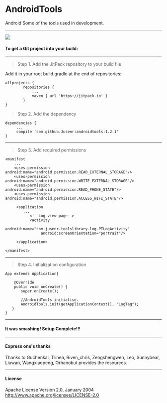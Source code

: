 # AndroidTools #
Android Some of the tools used in development.

---

[![](https://jitpack.io/v/Jusenr/androidtools.svg)](https://jitpack.io/#Jusenr/androidtools)

#### To get a Git project into your build: ####

---

>Step 1. Add the JitPack repository to your build file

Add it in your root build.gradle at the end of repositories:

    allprojects {
            repositories {
                ...
                maven { url 'https://jitpack.io' }
            }
    }
>Step 2. Add the dependency

    dependencies {
         ...
         compile 'com.github.Jusenr:androidtools:1.2.1'
    }

---

>Step 3. Add required permissions

    <manifest
        ...
        <uses-permission android:name="android.permission.READ_EXTERNAL_STORAGE"/>
        <uses-permission android:name="android.permission.WRITE_EXTERNAL_STORAGE"/>
        <uses-permission android:name="android.permission.READ_PHONE_STATE"/>
        <uses-permission android:name="android.permission.ACCESS_WIFI_STATE"/>

         <application
            ...
               <!--Log view page-->
               <activity
                    android:name="com.jusenr.toolslibrary.log.PTLogActivity"
                    android:screenOrientation="portrait"/>

         </application>

    </manifest>

---

>Step 4. Initialization configuration

    App extends Application{

        @Override
        public void onCreate() {
           super.onCreate();

           //AndroidTools initialise.
           AndroidTools.init(getApplicationContext(), "LogTag");
       }
    }

---

#### It was smashing! Setup Complete!!! ####

---

#### Express one's thanks ####

Thanks to Guchenkai, Trinea, Riven_chris, Zengshengwen, Leo, Sunnybear, Liuwan, Wangxiaopeng, Orhanobut provides the resources.

---

#### License ####

Apache License Version 2.0, January 2004
http://www.apache.org/licenses/LICENSE-2.0
